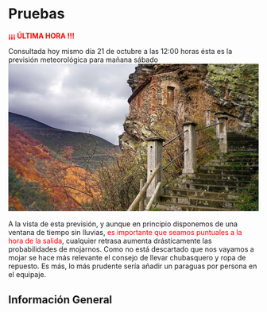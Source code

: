 # Pruebas
<span style="color:red">**¡¡¡ ÚLTIMA HORA !!!**</span>

Consultada hoy mismo día 21 de octubre a las 12:00 horas ésta es la previsión meteorológica para mañana sábado
![Cueva del santo](/images/01Cueva.jpg)

A la vista de esta previsión, y aunque en principio disponemos de una ventana de tiempo sin lluvias, <span style="color:red">es importante que seamos puntuales a la hora de la salida</span>, cualquier retrasa aumenta drásticamente las probabilidades de mojarnos. Como no está descartado que nos vayamos a mojar se hace más relevante el consejo de llevar chubasquero y ropa de repuesto. Es más, lo más prudente sería añadir un paraguas por persona en el equipaje.

## Información General
